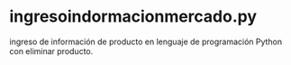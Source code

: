 # ingresoindormacionmercado.py
ingreso de información de producto en lenguaje de programación Python con eliminar producto.
